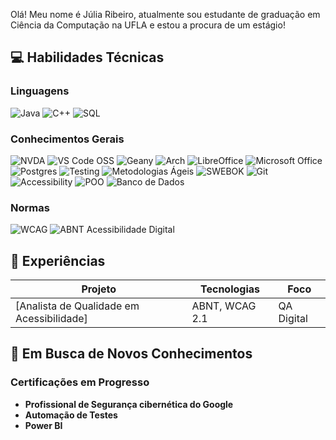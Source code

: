 
Olá! Meu nome é Júlia Ribeiro, atualmente sou estudante de graduação em Ciência da Computação na UFLA e estou a procura de um estágio! 

## **💻 Habilidades Técnicas**
### **Linguagens**
![Java](https://img.shields.io/badge/Java-%23ED8B00.svg?style=for-the-badge&logo=java&logoColor=white)
![C++](https://img.shields.io/badge/C++-%2300599C.svg?style=for-the-badge&logo=c%2B%2B&logoColor=white)
![SQL](https://img.shields.io/badge/SQL-%2300f.svg?style=for-the-badge&logo=mysql&logoColor=white)


### **Conhecimentos Gerais**
![NVDA](https://img.shields.io/badge/NVDA-%23630093.svg?style=for-the-badge&logo=NVDA&logoColor=white)
![VS Code OSS](https://img.shields.io/badge/VS_Code_OSS-007ACC?style=for-the-badge&logo=visualstudiocode&logoColor=white)
![Geany](https://img.shields.io/badge/Geany-3A554A?style=for-the-badge&logo=geany&logoColor=white)
![Arch](https://img.shields.io/badge/Arch%20Linux-1793D1?logo=arch-linux&logoColor=fff&style=for-the-badge)
![LibreOffice](https://img.shields.io/badge/LibreOffice-%2318A303?style=for-the-badge&logo=LibreOffice&logoColor=white)
![Microsoft Office](https://img.shields.io/badge/Microsoft_Office-D83B01?style=for-the-badge&logo=microsoft-office&logoColor=white)
![Postgres](https://img.shields.io/badge/postgres-%23316192.svg?style=for-the-badge&logo=postgresql&logoColor=white)
![Testing](https://img.shields.io/badge/QA_Testing-%23E34F26.svg?style=for-the-badge&logo=testlio&logoColor=white)
![Metodologias Ágeis](https://img.shields.io/badge/Metodologias_Ágeis-Scrum/Kanban-2CA5E0?style=for-the-badge&logo=agile&logoColor=white)
![SWEBOK](https://img.shields.io/badge/SWEBOK-Conhecimento-007ACC?style=for-the-badge&logo=book&logoColor=white)
![Git](https://img.shields.io/badge/Git-F05032?style=for-the-badge&logo=git&logoColor=white)
![Accessibility](https://img.shields.io/badge/Accessibility-%230170EA.svg?style=for-the-badge&logo=Accessibility&logoColor=white)
![POO](https://img.shields.io/badge/Programação%20Orientada%20a%20Objetos-100%25-blue?logo=object-group)
![Banco de Dados](https://img.shields.io/badge/Banco%20de%20Dados-Relacional-9cf?logo=postgresql)

### **Normas**
![WCAG](https://img.shields.io/badge/WCAG_2.1-AA-007ACC?style=for-the-badge)
![ABNT Acessibilidade Digital](https://img.shields.io/badge/Normas_ABNT-Conhecimento-007ACC?style=for-the-badge&logo=book&logoColor=white)


## **🔧 Experiências**
| Projeto | Tecnologias | Foco |
|---------|------------|------|
| [Analista de Qualidade em Acessibilidade] | ABNT, WCAG 2.1 | QA Digital |

## **🚀 Em Busca de Novos Conhecimentos**
### **Certificações em Progresso**
- **Profissional de Segurança cibernética do Google**
- **Automação de Testes** 
- **Power BI** 
